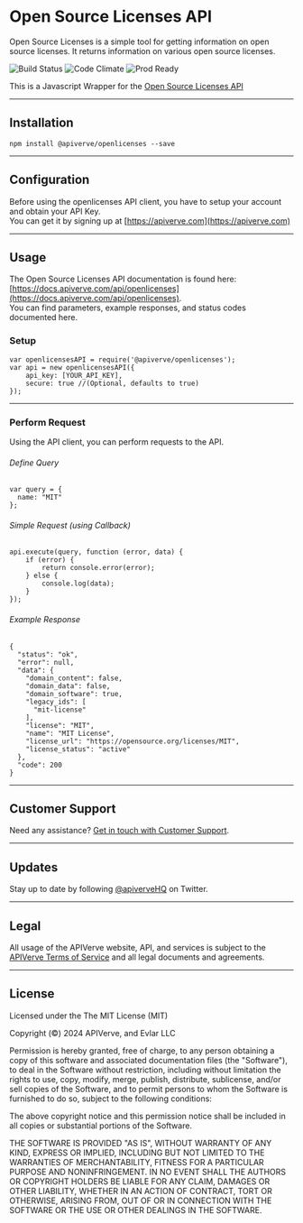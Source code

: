 Open Source Licenses API
============

Open Source Licenses is a simple tool for getting information on open source licenses. It returns information on various open source licenses.

![Build Status](https://img.shields.io/badge/build-passing-green)
![Code Climate](https://img.shields.io/badge/maintainability-B-purple)
![Prod Ready](https://img.shields.io/badge/production-ready-blue)

This is a Javascript Wrapper for the [Open Source Licenses API](https://apiverve.com/marketplace/api/openlicenses)

---

## Installation
	npm install @apiverve/openlicenses --save

---

## Configuration

Before using the openlicenses API client, you have to setup your account and obtain your API Key.  
You can get it by signing up at [https://apiverve.com](https://apiverve.com)

---

## Usage

The Open Source Licenses API documentation is found here: [https://docs.apiverve.com/api/openlicenses](https://docs.apiverve.com/api/openlicenses).  
You can find parameters, example responses, and status codes documented here.

### Setup

```
var openlicensesAPI = require('@apiverve/openlicenses');
var api = new openlicensesAPI({
    api_key: [YOUR_API_KEY],
    secure: true //(Optional, defaults to true)
});
```

---


### Perform Request
Using the API client, you can perform requests to the API.

###### Define Query

```
var query = {
  name: "MIT"
};
```

###### Simple Request (using Callback)

```
api.execute(query, function (error, data) {
    if (error) {
        return console.error(error);
    } else {
        console.log(data);
    }
});
```

###### Example Response

```
{
  "status": "ok",
  "error": null,
  "data": {
    "domain_content": false,
    "domain_data": false,
    "domain_software": true,
    "legacy_ids": [
      "mit-license"
    ],
    "license": "MIT",
    "name": "MIT License",
    "license_url": "https://opensource.org/licenses/MIT",
    "license_status": "active"
  },
  "code": 200
}
```

---

## Customer Support

Need any assistance? [Get in touch with Customer Support](https://apiverve.com/contact).

---

## Updates
Stay up to date by following [@apiverveHQ](https://twitter.com/apiverveHQ) on Twitter.

---

## Legal

All usage of the APIVerve website, API, and services is subject to the [APIVerve Terms of Service](https://apiverve.com/terms) and all legal documents and agreements.

---

## License
Licensed under the The MIT License (MIT)

Copyright (&copy;) 2024 APIVerve, and Evlar LLC

Permission is hereby granted, free of charge, to any person obtaining a copy of this software and associated documentation files (the "Software"), to deal in the Software without restriction, including without limitation the rights to use, copy, modify, merge, publish, distribute, sublicense, and/or sell copies of the Software, and to permit persons to whom the Software is furnished to do so, subject to the following conditions:

The above copyright notice and this permission notice shall be included in all copies or substantial portions of the Software.

THE SOFTWARE IS PROVIDED "AS IS", WITHOUT WARRANTY OF ANY KIND, EXPRESS OR IMPLIED, INCLUDING BUT NOT LIMITED TO THE WARRANTIES OF MERCHANTABILITY, FITNESS FOR A PARTICULAR PURPOSE AND NONINFRINGEMENT. IN NO EVENT SHALL THE AUTHORS OR COPYRIGHT HOLDERS BE LIABLE FOR ANY CLAIM, DAMAGES OR OTHER LIABILITY, WHETHER IN AN ACTION OF CONTRACT, TORT OR OTHERWISE, ARISING FROM, OUT OF OR IN CONNECTION WITH THE SOFTWARE OR THE USE OR OTHER DEALINGS IN THE SOFTWARE.
